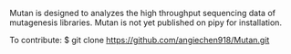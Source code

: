 Mutan is designed to analyzes the high throughput sequencing data of mutagenesis libraries. Mutan is not yet published on pipy for installation.

To contribute:
$ git clone https://github.com/angiechen918/Mutan.git
